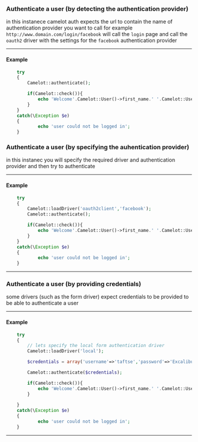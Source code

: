 ### Authenticate a user (by detecting the authentication provider)

in this instanece camelot auth expects the url to contain the name of authentication provider you want to call for example 
`http://www.domain.com/login/facebook` 
will call the `login` page and call the `oauth2` driver with the settings for the `facebook` authentication provider

----------------------------------
#### Example 

```php
	try
	{
		Camelot::authenticate();

		if(Camelot::check()){
			echo 'Welcome'.Camelot::User()->first_name.' '.Camelot::User()->last_name.' you have been successfully logged in';
		}
	}
	catch(\Exception $e)
	{
			echo 'user could not be logged in';
	}

```

### Authenticate a user (by specifying the auhentication provider)

in this instanec you will specify the required driver and authentication provider 
and then try to authenticate 

----------------------------------
#### Example

```php
	try
	{
		Camelot::loadDriver('oauth2client','facebook');
		Camelot::authenticate();

		if(Camelot::check()){
			echo 'Welcome'.Camelot::User()->first_name.' '.Camelot::User()->last_name.' you have been successfully logged in';
		}
	}
	catch(\Exception $e)
	{
			echo 'user could not be logged in';
	}
```
----------------------------------
### Authenticate a user (by providing credentials)

some drivers (such as the form driver) expect credentials to be provided to be able to authenticate a user 

----------------------------------

#### Example

```php
	try
	{
		// lets specify the local form authentication driver
		Camelot::loadDriver('local');

		$credentials = array('username'=>'taftse','password'=>'Excalibur')

		Camelot::authenticate($credentials);

		if(Camelot::check()){
			echo 'Welcome'.Camelot::User()->first_name.' '.Camelot::User()->last_name.' you have been successfully logged in';
		}
		
	}
	catch(\Exception $e)
	{
			echo 'user could not be logged in';
	}
```
----------------------------------
